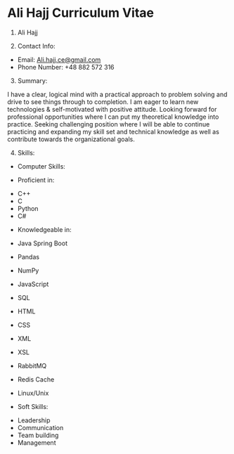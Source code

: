 # Ali Hajj Curriculum Vitae

1. Ali Hajj

2. Contact Info:

- Email: Ali.hajj.ce@gmail.com
- Phone Number: +48 882 572 316

3. Summary:

I have a clear, logical mind with a practical approach to problem solving and drive to see things through to completion. I am eager to learn new technologies & self-motivated with positive attitude. Looking forward for professional opportunities where I can put my theoretical knowledge into practice. Seeking challenging position where I will be able to continue practicing and expanding my skill set and technical knowledge as well as contribute towards the organizational goals.

4. Skills:

- Computer Skills:

- Proficient in:

* C++
* C
* Python
* C#

- Knowledgeable in:

- Java Spring Boot
- Pandas
- NumPy
- JavaScript
- SQL
- HTML
- CSS
- XML
- XSL
- RabbitMQ
- Redis Cache
- Linux/Unix

* Soft Skills:

- Leadership
- Communication
- Team building
- Management
